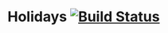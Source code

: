 # Holidays [![Build Status](https://travis-ci.org/peckadesign/Holidays.svg?branch=master)](https://travis-ci.org/peckadesign/Holidays)
